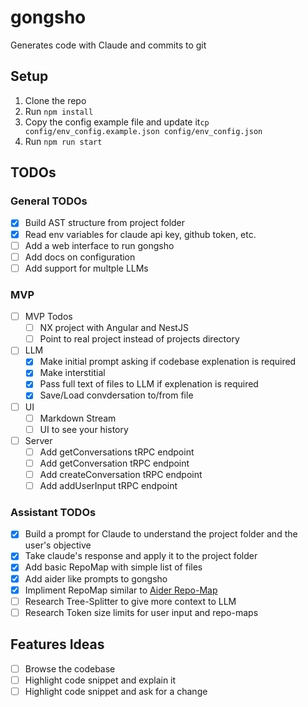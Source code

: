 # gongsho

Generates code with Claude and commits to git

## Setup

1. Clone the repo
2. Run `npm install`
3. Copy the config example file and update it`cp config/env_config.example.json config/env_config.json`
4. Run `npm run start`

## TODOs

### General TODOs

- [x] Build AST structure from project folder
- [x] Read env variables for claude api key, github token, etc.
- [ ] Add a web interface to run gongsho
- [ ] Add docs on configuration
- [ ] Add support for multple LLMs

### MVP

- [ ] MVP Todos
  - [ ] NX project with Angular and NestJS
  - [ ] Point to real project instead of projects directory

- [ ] LLM
  - [x] Make initial prompt asking if codebase explenation is required
  - [x] Make interstitial
  - [x] Pass full text of files to LLM if explenation is required
  - [x] Save/Load convdersation to/from file

- [ ] UI
  - [ ] Markdown Stream
  - [ ] UI to see your history

- [ ] Server
  - [ ] Add getConversations tRPC endpoint
  - [ ] Add getConversation tRPC endpoint
  - [ ] Add createConversation tRPC endpoint
  - [ ] Add addUserInput tRPC endpoint

### Assistant TODOs

- [x] Build a prompt for Claude to understand the project folder and the user's objective
- [x] Take claude's response and apply it to the project folder
- [x] Add basic RepoMap with simple list of files
- [x] Add aider like prompts to gongsho
- [x] Impliment RepoMap similar to [Aider Repo-Map](https://github.com/jxnl/aider/blob/main/aider/repo_map.py)
- [ ] Research Tree-Splitter to give more context to LLM
- [ ] Research Token size limits for user input and repo-maps

## Features Ideas

- [ ] Browse the codebase
- [ ] Highlight code snippet and explain it
- [ ] Highlight code snippet and ask for a change